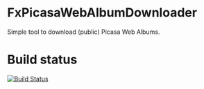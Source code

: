 # FxPicasaWebAlbumDownloader
Simple tool to download (public) Picasa Web Albums.

# Build status
[![Build Status](https://travis-ci.org/WimObiwan/FxPicasaWebAlbumDownloader.svg?branch=master)](https://travis-ci.org/WimObiwan/FxPicasaWebAlbumDownloader)
